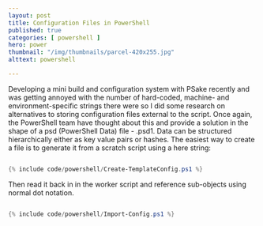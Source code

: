 ```yaml
---
layout: post
title: Configuration Files in PowerShell
published: true 
categories: [ powershell ]
hero: power
thumbnail: "/img/thumbnails/parcel-420x255.jpg"
alttext: powershell

---
```


Developing a mini build and configuration system with PSake recently and was getting annoyed with the number of hard-coded, machine- and environment-specific strings there were 
so I did some research on alternatives to storing configuration files external to the script. Once again, the PowerShell team have thought about this and provide a solution 
in the shape of a psd (PowerShell Data) file - .psd1. Data can be structured hierarchically either as key value pairs or hashes. The easiest way to create a file is to 
generate it from a scratch script using a here string:


```powershell

{% include code/powershell/Create-TemplateConfig.ps1 %}

```

Then read it back in in the worker script and reference sub-objects using normal dot notation. 


```powershell

{% include code/powershell/Import-Config.ps1 %}

```
